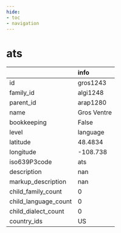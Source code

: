 ```yaml
---
hide:
- toc
- navigation
---
```

# ats
|                      | info        |
|:---------------------|:------------|
| id                   | gros1243    |
| family_id            | algi1248    |
| parent_id            | arap1280    |
| name                 | Gros Ventre |
| bookkeeping          | False       |
| level                | language    |
| latitude             | 48.4834     |
| longitude            | -108.738    |
| iso639P3code         | ats         |
| description          | nan         |
| markup_description   | nan         |
| child_family_count   | 0           |
| child_language_count | 0           |
| child_dialect_count  | 0           |
| country_ids          | US          |